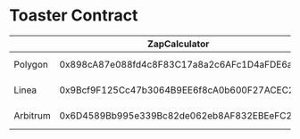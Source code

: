 # Toaster Contract

|  | ZapCalculator | ToasterPool | ToasterStrategy |
| --- | --- | --- | --- |
| Polygon | 0x898cA87e088fd4c8F83C17a8a2c6AFc1D4aFDE6a | (USDC_WMATIC) 0x20C62018dCefcAc9425cEeBAE61265C4227f9D59 | 0xBd770416a3345F91E4B34576cb804a576fa48EB1 |
| Linea | 0x9Bcf9F125Cc47b3064B9EE6f8cA0b600F27ACEC2 | (USDC_WETH) 0x20C62018dCefcAc9425cEeBAE61265C4227f9D59 | 0xBd770416a3345F91E4B34576cb804a576fa48EB1 |
| Arbitrum | 0x6D4589Bb995e339Bc82de062eb8AF832EBEeFC2F | (USDC_WETH) 0x7f9d5575843a4B8Ef84818ec6bf02C6eda5807AE | 0xBd770416a3345F91E4B34576cb804a576fa48EB1 |